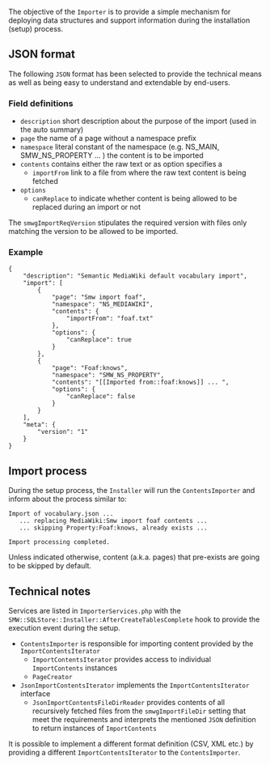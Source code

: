 The objective of the `Importer` is to provide a simple mechanism for deploying
data structures and support information during the installation (setup) process.

## JSON format

The following `JSON` format has been selected to provide the technical means as
well as being easy to understand and extendable by end-users.

### Field definitions

* `description` short description about the purpose of the import (used in the auto summary)
* `page` the name of a page without a namespace prefix
* `namespace` literal constant of the namespace (e.g. NS_MAIN, SMW_NS_PROPERTY ... ) the content is to be imported
* `contents` contains either the raw text or as option specifies a
  * `importFrom` link to a file from where the raw text content is being fetched
* `options`
  * `canReplace` to indicate whether content is being allowed to be replaced during
  an import or not

The `smwgImportReqVersion` stipulates the required version with files only matching
the version to be allowed to be imported.

### Example

```
{
	"description": "Semantic MediaWiki default vocabulary import",
	"import": [
		{
			"page": "Smw import foaf",
			"namespace": "NS_MEDIAWIKI",
			"contents": {
				"importFrom": "foaf.txt"
			},
			"options": {
				"canReplace": true
			}
		},
		{
			"page": "Foaf:knows",
			"namespace": "SMW_NS_PROPERTY",
			"contents": "[[Imported from::foaf:knows]] ... ",
			"options": {
				"canReplace": false
			}
		}
	],
	"meta": {
		"version": "1"
	}
}
```

## Import process

During the setup process, the `Installer` will run the `ContentsImporter` and inform
about the process similar to:

```
Import of vocabulary.json ...
   ... replacing MediaWiki:Smw import foaf contents ...
   ... skipping Property:Foaf:knows, already exists ...

Import processing completed.
```
Unless indicated otherwise, content (a.k.a. pages) that pre-exists are going to be skipped by default.

## Technical notes

Services are listed in `ImporterServices.php` with the `SMW::SQLStore::Installer::AfterCreateTablesComplete` hook
to provide the execution event during the setup.

* `ContentsImporter` is responsible for importing content provided by the `ImportContentsIterator`
  * `ImportContentsIterator` provides access to individual `ImportContents` instances
  * `PageCreator`
* `JsonImportContentsIterator` implements the `ImportContentsIterator` interface
  * `JsonImportContentsFileDirReader` provides contents of all recursively fetched files from the `smwgImportFileDir`
  setting that meet the requirements and interprets the mentioned `JSON` definition to return instances of `ImportContents`

It is possible to implement a different format definition (CSV, XML etc.) by
providing a different `ImportContentsIterator` to the `ContentsImporter`.
